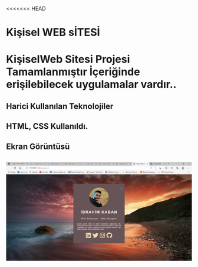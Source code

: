 <<<<<<< HEAD
<h1> Kişisel WEB sİTESİ<h1>

<p>KişiselWeb Sitesi  Projesi Tamamlanmıştır
İçeriğinde erişilebilecek uygulamalar vardır..<p>

<h2>Harici Kullanılan Teknolojiler<h2>

HTML, CSS Kullanıldı.

<h2>Ekran Görüntüsü<h2>

![](images/ekran.gif)
